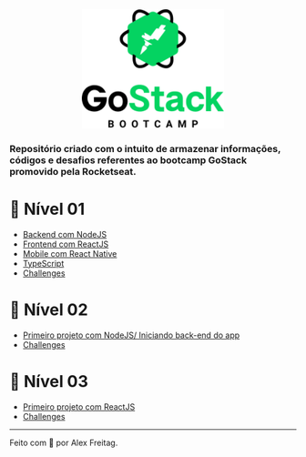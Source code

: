 <div align="center">
  <img alt="GoStack" width="250px" src=".github/images/gostack_logo.png"  />
</div>

### Repositório criado com o intuito de armazenar informações, códigos e desafios referentes ao bootcamp GoStack promovido pela Rocketseat.

# :dart: Nível 01
 - [Backend com NodeJS](https://github.com/alexxfreitag/bootcamp_gostack/tree/master/levelOne/backendWithNodeJS)
 - [Frontend com ReactJS](https://github.com/alexxfreitag/bootcamp_gostack/tree/master/levelOne/frontendWithReactJS)
 - [Mobile com React Native](https://github.com/alexxfreitag/bootcamp_gostack/tree/master/levelOne/mobileWithReactNative)
 - [TypeScript](https://github.com/alexxfreitag/bootcamp_gostack/tree/master/levelOne/typescript)
 - [Challenges](https://github.com/alexxfreitag/bootcamp_gostack/tree/master/levelOne/challenges)

# :dart: Nível 02
 - [Primeiro projeto com NodeJS/ Iniciando back-end do app](https://github.com/alexxfreitag/bootcamp_gostack/tree/master/levelTwo/firstProjectWithNodeJS)
 - [Challenges](https://github.com/alexxfreitag/bootcamp_gostack/tree/master/levelTwo/challenges)

# :dart: Nível 03
 - [Primeiro projeto com ReactJS](https://github.com/alexxfreitag/bootcamp_gostack/tree/master/levelThree/react_project)
 - [Challenges](https://github.com/alexxfreitag/bootcamp_gostack/tree/master/levelThree/challenges)

---
Feito com :purple_heart: por Alex Freitag.
